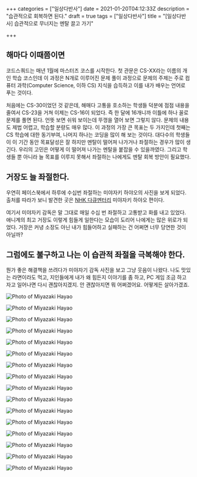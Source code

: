 +++
categories = ["일상다반사"]
date = 2021-01-20T04:12:33Z
description = "습관적으로 회복하면 된다."
draft = true
tags = ["일상다반사"]
title = "[일상다반사] 습관적으로 무너지는 멘탈 끌고 가기"

+++
## 해마다 이때쯤이면

코드스쿼드는 매년 1월에 마스터즈 코스를 시작한다. 첫 관문은 CS-XX라는 이름의 개인 학습 코스인데 이 과정은 N개로 이루어진 문제 풀이 과정으로 문제의 주제는 주로 컴퓨터 과학(Computer Science, 이하 CS) 지식을 습득하고 이를 내가 배우는 언어로 푸는 것이다.

처음에는 CS-30이었던 것 같은데, 해매다 고통을 호소하는 학생들 덕분에 점점 내용을 줄여서 CS-23을 거쳐 이제는 CS-16이 되었다. 즉 한 달에 16개니까 이틀에 하나 꼴로 문제를 풀면 된다. 언뜻 보면 쉬워 보이는데 뚜껑을 열어 보면 그렇지 않다. 문제의 내용도 제법 어렵고, 학습할 분량도 매우 많다. 이 과정의 가장 큰 목표는 두 가지인데 첫째는 CS 학습에 대한 동기부여, 나머지 하나는 코딩을 많이 해 보는 것이다. 대다수의 학생들이 이 기간 동안 목표달성은 잘 하지만 멘탈이 떨어져 나가거나 좌절하는 경우가 많이 생긴다. 우리의 고민은 어떻게 이 떨어져 나가는 멘탈을 붙잡을 수 있을까였다. 그리고 학생들 뿐 아니라 늘 목표를 이루지 못해서 좌절하는 나에게도 멘탈 회복 방안이 필요했다.

## 거장도 늘 좌절한다.

우연히 페이스북에서 하루에 수십번 좌절하는 미야자키 하야오의 사진을 보게 되었다. 출처를 따라가 보니 발견한 곳은 [NHK 다큐멘터리](https://www3.nhk.or.jp/nhkworld/en/ondemand/video/3004569/) 미야자키 하야오 편이다.

여기서 미야자키 감독은 말 그대로 매일 수십 번 좌절하고 고통받고 화를 내고 있었다. 애니계의 최고 거장도 이렇게 힘들게 일한다는 모습이 도리어 나에게는 많은 위로가 되었다. 거장은 커녕 소장도 아닌 내가 힘들어하고 실패하는 건 어쩌면 너무 당연한 것이 아닐까?

## 그럼에도 불구하고 나는 이 습관적 좌절을 극복해야 한다.

뭔가 좋은 해결책을 쓰려다가 미야자기 감독 사진을 보고 그냥 웃음이 나왔다. 나도 맛있는 라면이라도 먹고, 지인들에게 내가 왜 힘든지 이야기를 좀 하고, PC 게임 조금 하고 자고 일어나면 다시 괜찮아지겠지. 안 괜찮아지면 뭐 어쩌겠어요. 어떻게든 살아가겠죠.

![Photo of Miyazaki Hayao](/img/mh1.jpg)

![Photo of Miyazaki Hayao](/img/mh2.jpg)

![Photo of Miyazaki Hayao](/img/mh3.jpg)

![Photo of Miyazaki Hayao](/img/mh4.jpg)

![Photo of Miyazaki Hayao](/img/mh5.jpg)

![Photo of Miyazaki Hayao](/img/mh6.jpg)

![Photo of Miyazaki Hayao](/img/mh7.jpg)

![Photo of Miyazaki Hayao](/img/mh8.jpg)

![Photo of Miyazaki Hayao](/img/mh9.jpg)

![Photo of Miyazaki Hayao](/img/mh10.jpg)

![Photo of Miyazaki Hayao](/img/mh11.jpg)

![Photo of Miyazaki Hayao](/img/mh12.jpg)

![Photo of Miyazaki Hayao](/img/mh13.jpg)

![Photo of Miyazaki Hayao](/img/mh14.jpg)

![Photo of Miyazaki Hayao](/img/mh15.jpg)

![Photo of Miyazaki Hayao](/img/mh16.jpg)
